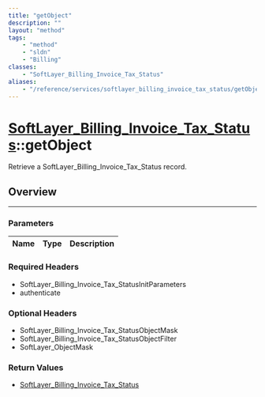 ```yaml
---
title: "getObject"
description: ""
layout: "method"
tags:
    - "method"
    - "sldn"
    - "Billing"
classes:
    - "SoftLayer_Billing_Invoice_Tax_Status"
aliases:
    - "/reference/services/softlayer_billing_invoice_tax_status/getObject"
---
```

# [SoftLayer_Billing_Invoice_Tax_Status](/reference/services/SoftLayer_Billing_Invoice_Tax_Status)::getObject

Retrieve a SoftLayer_Billing_Invoice_Tax_Status record.


## Overview 


-----

### Parameters 
|Name | Type | Description |
| --- | --- | --- |


### Required Headers
* SoftLayer_Billing_Invoice_Tax_StatusInitParameters
* authenticate


### Optional Headers
* SoftLayer_Billing_Invoice_Tax_StatusObjectMask
* SoftLayer_Billing_Invoice_Tax_StatusObjectFilter
* SoftLayer_ObjectMask

### Return Values
* <a href='/reference/datatypes/SoftLayer_Billing_Invoice_Tax_Status'>SoftLayer_Billing_Invoice_Tax_Status </a>




